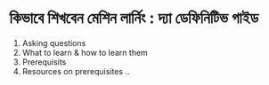 # কিভাবে শিখবেন মেশিন লার্নিং : দ্যা ডেফিনিটিভ গাইড



1. Asking questions
2. What to learn & how to learn them
3. Prerequisits
4. Resources on prerequisites
..
